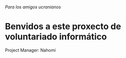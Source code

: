_Para los amigos ucranianos_

# Benvidos a este proxecto de voluntariado informático

Project Manager: Nahomi
